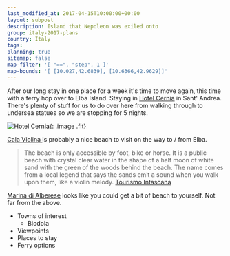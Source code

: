 ```yaml
---
last_modified_at: 2017-04-15T10:00:00+00:00
layout: subpost
description: Island that Nepoleon was exiled onto
group: italy-2017-plans
country: Italy
tags: 
planning: true
sitemap: false
map-filter: '[ "==", "step", 1 ]'
map-bounds: '[ [10.027,42.6839], [10.6366,42.9629]]'
---
```


After our long stay in one place for a week it's time to move again, this time with a ferry hop over to Elba Island. Staying in [Hotel Cernia](http://www.hotelcernia.it/) in Sant' Andrea. There's plenty of stuff for us to do over here from walking through to undersea statues so we are stopping for 5 nights.

![Hotel Cernia](http://www.hotelcernia.it/wp-content/uploads/hotel_09-1140x760.jpg){: .image .fit}

[Cala Violina ](https://www.google.co.uk/maps/place/Cala+Violina/@42.8719699,10.764842,12z/data=!4m5!3m4!1s0x1329dae11dcd7c81:0x31f8c7469284caca!8m2!3d42.8562933!4d10.7745088) is probably a nice beach to visit on the way to / from Elba.

> The beach is only accessible by foot, bike or horse. It is a public beach with crystal clear water in the shape of a half moon of white sand with the green of the woods behind the beach. The name comes from a local legend that says the sands emit a sound when you walk upon them, like a violin melody. [Tourismo Intascana](http://www.turismo.intoscana.it/allthingstuscany/aroundtuscany/top-10-beaches-of-the-maremma-in-tuscany/)

[Marina di Alberese](https://www.google.co.uk/maps/place/58100+Marina+di+Alberese+Province+of+Grosseto,+Italy/@42.6490544,11.0187331,14z/data=!4m5!3m4!1s0x1329b4d037deffdb:0xaea8fd8e94119c56!8m2!3d42.6491965!4d11.0358349) looks like you could get a bit of beach to yourself. Not far from the above.

- Towns of interest
	- Biodola
- Viewpoints
- Places to stay
- Ferry options
